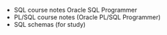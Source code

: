 ﻿+ SQL course notes Oracle SQL Programmer   
+ PL/SQL course notes (Oracle PL/SQL Programmer)
+ SQL schemas (for study)
